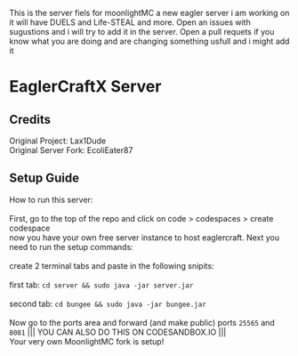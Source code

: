 This is the server fiels for moonlightMC a new eagler server i am working on it will have DUELS and Life-STEAL and more. Open an issues with sugustions and i will try to add it in the server. Open a pull requets if you know what you are doing and are changing something usfull and i might add it 
# EaglerCraftX Server


## Credits
Original Project: Lax1Dude
<br>
Original Server Fork: EcoliEater87
<br>
## Setup Guide
How to run this server:
<br>
<br>
First, go to the top of the repo and click on code > codespaces > create codespace
<br>
now you have your own free server instance to host eaglercraft. Next you need to run the setup commands:
<br>
<br>
create 2 terminal tabs and paste in the following snipits:
<br>
<br>
first tab: `cd server && sudo java -jar server.jar`
<br>
<br>
second tab: `cd bungee && sudo java -jar bungee.jar`
<br>
<br>
Now go to the ports area and forward (and make public) ports `25565` and `8081`
||| YOU CAN ALSO DO THIS ON CODESANDBOX.IO |||
<br>
Your very own MoonlightMC fork is setup!
